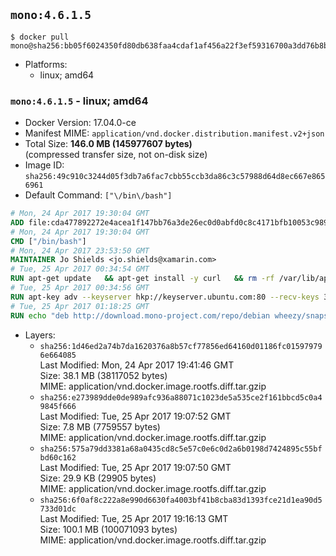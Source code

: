 ## `mono:4.6.1.5`

```console
$ docker pull mono@sha256:bb05f6024350fd80db638faa4cdaf1af456a22f3ef59316700a3dd76b8b3c96b
```

-	Platforms:
	-	linux; amd64

### `mono:4.6.1.5` - linux; amd64

-	Docker Version: 17.04.0-ce
-	Manifest MIME: `application/vnd.docker.distribution.manifest.v2+json`
-	Total Size: **146.0 MB (145977607 bytes)**  
	(compressed transfer size, not on-disk size)
-	Image ID: `sha256:49c910c3244d05f3db7a6fac7cbb55ccb3da86c3c57988d64d8ec667e8656961`
-	Default Command: `["\/bin\/bash"]`

```dockerfile
# Mon, 24 Apr 2017 19:30:04 GMT
ADD file:cda477892272e4acea1f147bb76a3de26ec0d0abfd0c8c4171bfb10053c98985 in / 
# Mon, 24 Apr 2017 19:30:04 GMT
CMD ["/bin/bash"]
# Mon, 24 Apr 2017 23:53:50 GMT
MAINTAINER Jo Shields <jo.shields@xamarin.com>
# Tue, 25 Apr 2017 00:34:54 GMT
RUN apt-get update   && apt-get install -y curl   && rm -rf /var/lib/apt/lists/*
# Tue, 25 Apr 2017 00:34:56 GMT
RUN apt-key adv --keyserver hkp://keyserver.ubuntu.com:80 --recv-keys 3FA7E0328081BFF6A14DA29AA6A19B38D3D831EF
# Tue, 25 Apr 2017 01:18:25 GMT
RUN echo "deb http://download.mono-project.com/repo/debian wheezy/snapshots/4.6.1.5 main" > /etc/apt/sources.list.d/mono-xamarin.list   && apt-get update   && apt-get install -y binutils mono-devel ca-certificates-mono fsharp mono-vbnc nuget referenceassemblies-pcl   && rm -rf /var/lib/apt/lists/* /tmp/*
```

-	Layers:
	-	`sha256:1d46ed2a74b7da1620376a8b57cf77856ed64160d01186fc015979796e664085`  
		Last Modified: Mon, 24 Apr 2017 19:41:46 GMT  
		Size: 38.1 MB (38117052 bytes)  
		MIME: application/vnd.docker.image.rootfs.diff.tar.gzip
	-	`sha256:e273989dde0de989afc936a88071c1023de5a535ce2f161bbcd5c0a49845f666`  
		Last Modified: Tue, 25 Apr 2017 19:07:52 GMT  
		Size: 7.8 MB (7759557 bytes)  
		MIME: application/vnd.docker.image.rootfs.diff.tar.gzip
	-	`sha256:575a79dd3381a68a0435cd8c5e57c0e6c0d2a6b0198d7424895c55bfbd60c162`  
		Last Modified: Tue, 25 Apr 2017 19:07:50 GMT  
		Size: 29.9 KB (29905 bytes)  
		MIME: application/vnd.docker.image.rootfs.diff.tar.gzip
	-	`sha256:6f0af8c222a8e990d6630fa4003bf41b8cba83d1393fce21d1ea90d5733d01dc`  
		Last Modified: Tue, 25 Apr 2017 19:16:13 GMT  
		Size: 100.1 MB (100071093 bytes)  
		MIME: application/vnd.docker.image.rootfs.diff.tar.gzip
